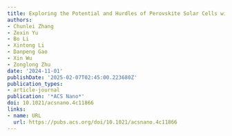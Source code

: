 ```yaml
---
title: Exploring the Potential and Hurdles of Perovskite Solar Cells with p-i-n Structure
authors:
- Chunlei Zhang
- Zexin Yu
- Bo Li
- Xintong Li
- Danpeng Gao
- Xin Wu
- Zonglong Zhu
date: '2024-11-01'
publishDate: '2025-02-07T02:45:00.223680Z'
publication_types:
- article-journal
publication: '*ACS Nano*'
doi: 10.1021/acsnano.4c11866
links:
- name: URL
  url: https://pubs.acs.org/doi/10.1021/acsnano.4c11866
---
```

